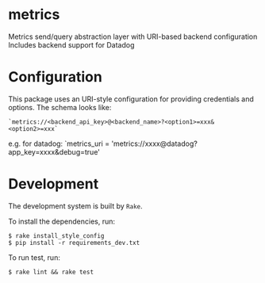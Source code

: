 # metrics

Metrics send/query abstraction layer with URI-based backend configuration
Includes backend support for Datadog

# Configuration

This package uses an URI-style configuration for providing credentials and
options. The schema looks like:

    `metrics://<backend_api_key>@<backend_name>?<option1>=xxx&<option2>=xxx`

e.g. for datadog:
    `metrics_uri = 'metrics://xxxx@datadog?app_key=xxxx&debug=true'

# Development

The development system is built by `Rake`.

To install the dependencies, run:

    $ rake install_style_config
    $ pip install -r requirements_dev.txt

To run test, run:

    $ rake lint && rake test